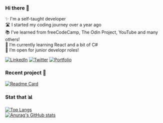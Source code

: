 ### Hi there 👋

✨ I'm a self-taught developer  
🛣 I started my coding journey over a year ago  
📚 I've learned from freeCodeCamp, The Odin Project, YouTube and many others!  
🌱 I’m currently learning React and a bit of C#  
🚨 I’m open for junior developr roles! 

[![LinkedIn](https://img.shields.io/badge/linkedin-0A66C2?style=for-the-badge&logo=LinkedIn)](https://www.linkedin.com/in/johnbdot/)
[![Twitter](https://img.shields.io/badge/twitter-fff?style=for-the-badge&logo=Twitter)](https://twitter.com/johnny_parlay)
[![Portfolio](https://img.shields.io/badge/portfolio-FFE162?style=for-the-badge)](https://johnbdot.github.io/portfolio/)

### Recent project 🚀

[![Readme Card](https://github-readme-stats.vercel.app/api/pin/?username=johnbdot&repo=library)](https://github.com/johnbdot/library)

### Stat that 📊

[![Top Langs](https://github-readme-stats.vercel.app/api/top-langs/?username=johnbdot)](https://github.com/anuraghazra/github-readme-stats)  
[![Anurag's GitHub stats](https://github-readme-stats.vercel.app/api?username=johnbdot)](https://github.com/anuraghazra/github-readme-stats)
